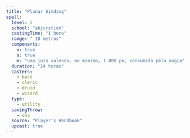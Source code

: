 ```yaml
---
title: "Planar Binding"
spell:
  level: 5
  school: "abjuration"
  castingTime: "1 hora"
  range: " 18 metros"
  components:
    v: true
    s: true
    m: "uma joia valendo, no mínimo, 1.000 po, consumida pela magia"
  duration: "24 horas"
  casters:
    - bard
    - cleric
    - druid
    - wizard
  type:
    - utility
  savingThrow:
    - cha
  source: "Player's Handbook"
  upcast: true
---
```


